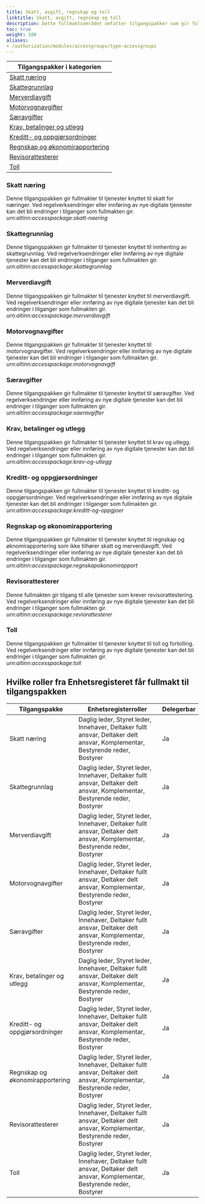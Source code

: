 ```yaml
---
title: Skatt, avgift, regnskap og toll
linktitle: Skatt, avgift, regnskap og toll
description: Dette fullmaktsområdet omfatter tilgangspakker som gir fullmakter til tjenester og ressurser som omhandler skatt, avgift, regnskap og toll. Ved regelverksendringer eller innføring av nye digitale tjenester kan det bli endringer i tilganger som fullmaktene gir.
toc: true
weight: 100
aliases:
- /authorization/modules/accessgroups/type-accessgroups
---
```


| **Tilgangspakker i kategorien**|
|---|
| [Skatt næring](https://docs.altinn.studio/nb/authorization/what-do-you-get/accessgroups/accessgroups/skattavgiftregnskaptoll/#skatt-næring)|
| [Skattegrunnlag](https://docs.altinn.studio/nb/authorization/what-do-you-get/accessgroups/accessgroups/skattavgiftregnskaptoll/#skattegrunnlag)|
| [Merverdiavgift](https://docs.altinn.studio/nb/authorization/what-do-you-get/accessgroups/accessgroups/skattavgiftregnskaptoll/#merverdiavgift)|
| [Motorvognavgifter](https://docs.altinn.studio/nb/authorization/what-do-you-get/accessgroups/accessgroups/skattavgiftregnskaptoll/#motorvognavgifter)|
| [Særavgifter](https://docs.altinn.studio/nb/authorization/what-do-you-get/accessgroups/accessgroups/skattavgiftregnskaptoll/#særavgifter)|
| [Krav, betalinger og utlegg](https://docs.altinn.studio/nb/authorization/what-do-you-get/accessgroups/accessgroups/skattavgiftregnskaptoll/#krav-betalinger-og-utlegg)|
| [Kreditt- og oppgjørsordninger](https://docs.altinn.studio/nb/authorization/what-do-you-get/accessgroups/accessgroups/skattavgiftregnskaptoll/#kreditt--og-oppgjørsordninger)|
| [Regnskap og økonomirapportering](https://docs.altinn.studio/nb/authorization/what-do-you-get/accessgroups/accessgroups/skattavgiftregnskaptoll/#regnskap-og-økonomirapportering)|
| [Revisorattesterer](https://docs.altinn.studio/nb/authorization/what-do-you-get/accessgroups/accessgroups/skattavgiftregnskaptoll/#revisorattesterer)|
| [Toll](https://docs.altinn.studio/nb/authorization/what-do-you-get/accessgroups/accessgroups/skattavgiftregnskaptoll/#toll)|


### Skatt næring
Denne tilgangspakken gir fullmakter til tjenester knyttet til skatt for næringer. Ved regelverksendringer eller innføring av nye digitale tjenester kan det bli endringer i tilganger som fullmakten gir.  
*urn:altinn:accesspackage:skatt-naering*
### Skattegrunnlag
Denne tilgangspakken gir fullmakter til tjenester knyttet til innhenting av skattegrunnlag. Ved regelverksendringer eller innføring av nye digitale tjenester kan det bli endringer i tilganger som fullmakten gir.  
*urn:altinn:accesspackage:skattegrunnlag*
### Merverdiavgift
Denne tilgangspakken gir fullmakter til tjenester knyttet til merverdiavgift. Ved regelverksendringer eller innføring av nye digitale tjenester kan det bli endringer i tilganger som fullmakten gir.  
*urn:altinn:accesspackage:merverdiavgift*
### Motorvognavgifter
Denne tilgangspakken gir fullmakter til tjenester knyttet til motorvognavgifter. Ved regelverksendringer eller innføring av nye digitale tjenester kan det bli endringer i tilganger som fullmakten gir.  
*urn:altinn:accesspackage:motorvognavgift*
### Særavgifter
Denne tilgangspakken gir fullmakter til tjenester knyttet til særavgifter. Ved regelverksendringer eller innføring av nye digitale tjenester kan det bli endringer i tilganger som fullmakten gir.  
*urn:altinn:accesspackage:saeravgifter*
### Krav, betalinger og utlegg
Denne tilgangspakken gir fullmakter til tjenester knyttet til krav og utlegg. Ved regelverksendringer eller innføring av nye digitale tjenester kan det bli endringer i tilganger som fullmakten gir.  
*urn:altinn:accesspackage:krav-og-utlegg*
### Kreditt- og oppgjørsordninger
Denne tilgangspakken gir fullmakter til tjenester knyttet til kreditt- og oppgjørsordninger. Ved regelverksendringer eller innføring av nye digitale tjenester kan det bli endringer i tilganger som fullmakten gir.  
*urn:altinn:accesspackage:kreditt-og-oppgjoer*
### Regnskap og økonomirapportering
Denne tilgangspakken gir fullmakter til tjenester knyttet til regnskap og øknomirapportering som ikke tilhører skatt og merverdiavgift. Ved regelverksendringer eller innføring av nye digitale tjenester kan det bli endringer i tilganger som fullmakten gir.  
*urn:altinn:accesspackage:regnskapokonomirapport*
### Revisorattesterer
Denne fullmakten gir tilgang til alle tjenester som krever revisorattestering. Ved regelverksendringer eller innføring av nye digitale tjenester kan det bli endringer i tilganger som fullmakten gir.  
*urn:altinn:accesspackage:reviorattesterer*
### Toll 
Denne tilgangspakken gir fullmakter til tjenester knyttet til toll og fortolling. Ved regelverksendringer eller innføring av nye digitale tjenester kan det bli endringer i tilganger som fullmakten gir.  
*urn:altinn:accesspackage:toll*


## Hvilke roller fra Enhetsregisteret får fullmakt til tilgangspakken
|**Tilgangspakke**|**Enhetsregisterroller**|**Delegerbar**|
|---|---|---|
|Skatt næring|Daglig leder, Styret leder, Innehaver, Deltaker fullt ansvar, Deltaker delt ansvar, Komplementar, Bestyrende reder, Bostyrer|Ja|
|Skattegrunnlag|Daglig leder, Styret leder, Innehaver, Deltaker fullt ansvar, Deltaker delt ansvar, Komplementar, Bestyrende reder, Bostyrer|Ja|
|Merverdiavgift|Daglig leder, Styret leder, Innehaver, Deltaker fullt ansvar, Deltaker delt ansvar, Komplementar, Bestyrende reder, Bostyrer|Ja|
|Motorvognavgifter|Daglig leder, Styret leder, Innehaver, Deltaker fullt ansvar, Deltaker delt ansvar, Komplementar, Bestyrende reder, Bostyrer|Ja|
|Særavgifter|Daglig leder, Styret leder, Innehaver, Deltaker fullt ansvar, Deltaker delt ansvar, Komplementar, Bestyrende reder, Bostyrer|Ja|
|Krav, betalinger og utlegg|Daglig leder, Styret leder, Innehaver, Deltaker fullt ansvar, Deltaker delt ansvar, Komplementar, Bestyrende reder, Bostyrer|Ja|
|Kreditt- og oppgjørsordninger|Daglig leder, Styret leder, Innehaver, Deltaker fullt ansvar, Deltaker delt ansvar, Komplementar, Bestyrende reder, Bostyrer|Ja|
|Regnskap og økonomirapportering|Daglig leder, Styret leder, Innehaver, Deltaker fullt ansvar, Deltaker delt ansvar, Komplementar, Bestyrende reder, Bostyrer|Ja|
|Revisorattesterer|Daglig leder, Styret leder, Innehaver, Deltaker fullt ansvar, Deltaker delt ansvar, Komplementar, Bestyrende reder, Bostyrer|Ja|
|Toll|Daglig leder, Styret leder, Innehaver, Deltaker fullt ansvar, Deltaker delt ansvar, Komplementar, Bestyrende reder, Bostyrer|Ja|
